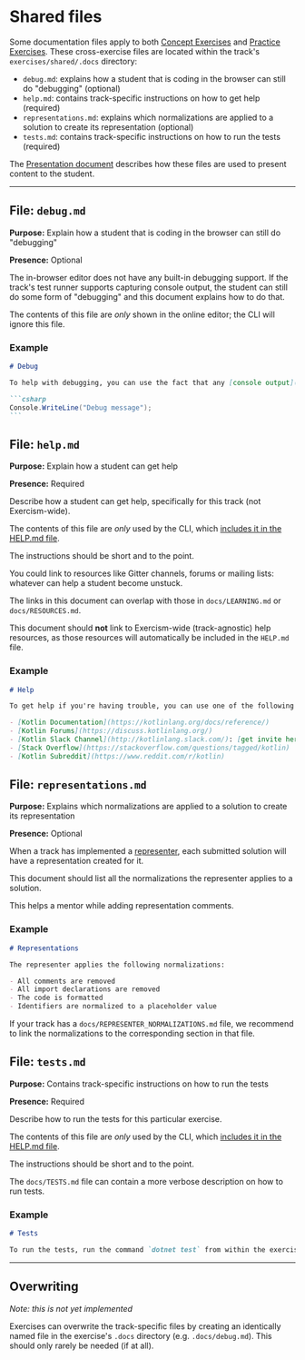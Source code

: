 # Shared files

Some documentation files apply to both [Concept Exercises](/docs/building/tracks/concept-exercises) and [Practice Exercises](/docs/building/tracks/practice-exercises). These cross-exercise files are located within the track's `exercises/shared/.docs` directory:

- `debug.md`: explains how a student that is coding in the browser can still do "debugging" (optional)
- `help.md`: contains track-specific instructions on how to get help (required)
- `representations.md`: explains which normalizations are applied to a solution to create its representation (optional)
- `tests.md`: contains track-specific instructions on how to run the tests (required)

The [Presentation document](/docs/building/tracks/presentation) describes how these files are used to present content to the student.

---

## File: `debug.md`

**Purpose:** Explain how a student that is coding in the browser can still do "debugging"

**Presence:** Optional

The in-browser editor does not have any built-in debugging support. If the track's test runner supports capturing console output, the student can still do some form of "debugging" and this document explains how to do that.

The contents of this file are _only_ shown in the online editor; the CLI will ignore this file.

### Example

````markdown
# Debug

To help with debugging, you can use the fact that any [console output](https://www.programiz.com/csharp-programming/basic-input-output) will be shown in the test results window. You can write to the console using:

```csharp
Console.WriteLine("Debug message");
```
````

## File: `help.md`

**Purpose:** Explain how a student can get help

**Presence:** Required

Describe how a student can get help, specifically for this track (not Exercism-wide).

The contents of this file are _only_ used by the CLI, which [includes it in the HELP.md file](/docs/building/tracks/presentation).

The instructions should be short and to the point.

You could link to resources like Gitter channels, forums or mailing lists: whatever can help a student become unstuck.

The links in this document can overlap with those in `docs/LEARNING.md` or `docs/RESOURCES.md`.

This document should **not** link to Exercism-wide (track-agnostic) help resources, as those resources will automatically be included in the `HELP.md` file.

### Example

```markdown
# Help

To get help if you're having trouble, you can use one of the following resources:

- [Kotlin Documentation](https://kotlinlang.org/docs/reference/)
- [Kotlin Forums](https://discuss.kotlinlang.org/)
- [Kotlin Slack Channel](http://kotlinlang.slack.com/): [get invite here](http://slack.kotlinlang.org/)
- [Stack Overflow](https://stackoverflow.com/questions/tagged/kotlin)
- [Kotlin Subreddit](https://www.reddit.com/r/kotlin)
```

## File: `representations.md`

**Purpose:** Explains which normalizations are applied to a solution to create its representation

**Presence:** Optional

When a track has implemented a [representer](/docs/building/product/representers), each submitted solution will have a representation created for it.

This document should list all the normalizations the representer applies to a solution.

This helps a mentor while adding representation comments.

### Example

```markdown
# Representations

The representer applies the following normalizations:

- All comments are removed
- All import declarations are removed
- The code is formatted
- Identifiers are normalized to a placeholder value
```

If your track has a `docs/REPRESENTER_NORMALIZATIONS.md` file, we recommend to link the normalizations to the corresponding section in that file.

## File: `tests.md`

**Purpose:** Contains track-specific instructions on how to run the tests

**Presence:** Required

Describe how to run the tests for this particular exercise.

The contents of this file are _only_ used by the CLI, which [includes it in the HELP.md file](/docs/building/tracks/presentation).

The instructions should be short and to the point.

The `docs/TESTS.md` file can contain a more verbose description on how to run tests.

### Example

```markdown
# Tests

To run the tests, run the command `dotnet test` from within the exercise directory.
```

---

## Overwriting

_Note: this is not yet implemented_

Exercises can overwrite the track-specific files by creating an identically named file in the exercise's `.docs` directory (e.g. `.docs/debug.md`). This should only rarely be needed (if at all).
